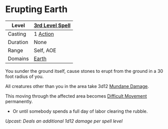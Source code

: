 # Erupting Earth

| Level    | [3rd Level Spell](../../../Spell%20Level.md)        |
| -------- | --------------------------------------------------- |
| Casting  | 1 [Action](../../../../Game%20Procedures/Action.md) |
| Duration | None                                                |
| Range    | Self, AOE                                           |
| Domains  | [Earth](../../../Spell%20Domains/Earth.md)          |

You sunder the ground itself, cause stones to erupt from the ground in a 30 foot radius of you.

All creatures other than you in the area take 3d12 [Mundane Damage](../../../../Damage%20Types/Mundane%20Damage.md).

This moving through the affected area becomes [Difficult Movement](../../../../Game%20Procedures/Movement.md#Difficult%20Movement) permanently.
- Or until somebody spends a full day of labor clearing the rubble.


*Upcast: Deals an additional 1d12 damage per spell level*